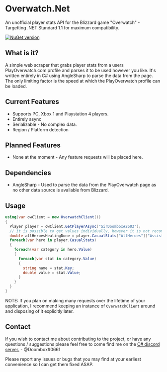 # Overwatch.Net

An unofficial player stats API for the Blizzard game "Overwatch" - Targetting .NET Standard 1.1 for maximum compatibility.

[![NuGet version](https://badge.fury.io/nu/Overwatch.Net.svg)](https://badge.fury.io/nu/Overwatch.Net)

## What is it?

A simple web scraper that grabs player stats from a users PlayOverwatch.com profile and parses it to be used however you like. It's written entirely in C# using AngleSharp to parse the data from the page. The only limiting factor is the speed at which the PlayOverwatch profile can be loaded.

## Current Features
* Supports PC, Xbox 1 and Playstation 4 players.
* Entirely async
* Serializable - No complex data.
* Region / Platform detection

## Planned Features
* None at the moment - Any feature requests will be placed here.

## Dependencies
* AngleSharp - Used to parse the data from the PlayOverwatch page as no other data source is available from Blizzard.

## Usage
```csharp
using(var owClient = new OverwatchClient())
{
  Player player = owClient.GetPlayerAsync("SirDoombox#2603");
  // it is possible to get values individually, however it is not recommended.
  double allHeroesHealingDone = player.CasualStats["AllHeroes"]["Assists"]["Healing Done"];
  foreach(var hero in player.CasualStats)
  {
    foreach(var category in hero.Value)
    {
      foreach(var stat in category.Value)
      {
        string name = stat.Key;
        double value = stat.Value;
      }
    }
  }
}
```
NOTE: If you plan on making many requests over the lifetime of your application, I recommend keeping an instance of `OverwatchClient` around and disposing of it explicitly later.

## Contact
If you wish to contact me about contributing to the project, or have any questions / suggestions please feel free to come find me on the [C# discord server.](https://discord.gg/0np62rq4o8GnQO9l "C# Discord") - @Doombox#0661

Please report any issues or bugs that you may find at your earliest convenience so I can get them fixed ASAP.
